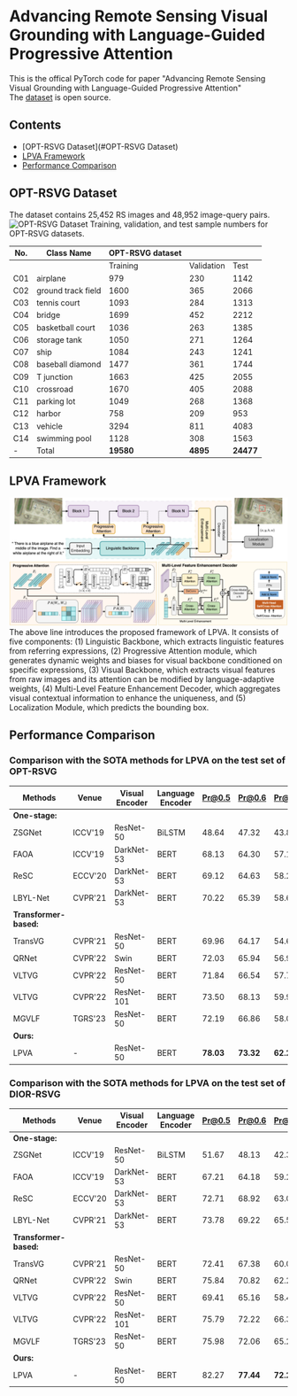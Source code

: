 # Advancing Remote Sensing Visual Grounding with Language-Guided Progressive Attention
This is the offical PyTorch code for paper "Advancing Remote Sensing Visual Grounding with Language-Guided Progressive Attention"  
The [dataset](https://drive.google.com/drive/folders/1e_wOtkruWAB2JXR7aqaMZMrM75IkjqCA?usp=drive_link) is open source.  

## Contents
- [OPT-RSVG Dataset](#OPT-RSVG Dataset)
- [LPVA Framework](#Performance-Comparison)
- [Performance Comparison](#Performance-Comparison)

## OPT-RSVG Dataset
The dataset contains 25,452 RS images and 48,952 image-query pairs.
![OPT-RSVG Dataset](fig/OPT-RSVG.png)
Training, validation, and test sample numbers for OPT-RSVG datasets.

| No. | Class Name         | OPT-RSVG dataset |  |  |
|-----|--------------------|-----------------|----|----|
|     |                    |Training        | Validation | Test |
| C01 | airplane           | 979             | 230        | 1142|
| C02 | ground track field | 1600         | 365        | 2066|
| C03 | tennis court       | 1093             | 284        | 1313|
| C04 | bridge             | 1699             | 452        | 2212|
| C05 | basketball court   | 1036       | 263        | 1385|
| C06 | storage tank       | 1050            | 271        | 1264|
| C07 | ship               | 1084              | 243        | 1241|
| C08 | baseball diamond   | 1477        | 361        | 1744|
| C09 | T junction         | 1663              | 425        | 2055|
| C10 | crossroad          | 1670              | 405        | 2088|
| C11 | parking lot        | 1049             | 268        | 1368|
| C12 | harbor             | 758              | 209        | 953 |
| C13 | vehicle            | 3294             | 811        | 4083|
| C14 | swimming pool      | 1128          | 308        | 1563|
| -   | Total              | **19580**         | **4895**   | **24477**|

## LPVA Framework
![OPT-RSVG Dataset](fig/architecture.png)
The above line introduces the proposed framework of LPVA. It consists of five components: (1) Linguistic Backbone, which extracts linguistic features from referring expressions, (2) Progressive Attention module, which generates dynamic weights and biases for visual backbone conditioned on specific expressions, (3) Visual Backbone, which extracts visual features from raw images and its attention can be modified by language-adaptive weights, (4) Multi-Level Feature Enhancement Decoder, which aggregates visual contextual information to enhance the uniqueness, and (5) Localization Module, which predicts the bounding box.

## Performance Comparison
### Comparison with the SOTA methods for LPVA on the test set of OPT-RSVG

| Methods                | Venue  | Visual Encoder | Language Encoder | Pr@0.5 | Pr@0.6   | Pr@0.7 | Pr@0.8 | Pr@0.9 | meanIoU  | cmuIoU |
|------------------------|--------|----------------|------------------|-------|----------|-------|-------|--------|----------|-------|
| **One-stage:**         |  |  |  |  |          |  |  |  |          |  |
| ZSGNet                 | ICCV'19 | ResNet-50 | BiLSTM | 48.64 | 47.32    | 43.85 | 27.69 |  6.33 | 43.01    | 47.71 |
| FAOA                   | ICCV'19 | DarkNet-53 | BERT | 68.13 | 64.30    | 57.15 | 41.83 | \textcolor{blue}{15.33} | 58.79    | 65.20 |
| ReSC                   | ECCV'20 | DarkNet-53 | BERT | 69.12 | 64.63    | 58.20 | 43.01 | 14.85 | 60.18    | 65.84 |
| LBYL-Net               | CVPR'21 | DarkNet-53 | BERT | 70.22 | 65.39    | 58.65 | 37.54 |  9.46 | 60.57    | 70.28 |
| **Transformer-based:** |  |  |  |  |          |  |  |  |          |  |
| TransVG                | CVPR'21 | ResNet-50 | BERT | 69.96 | 64.17    | 54.68 | 38.01 | 12.75 | 59.80    | 69.31 |
| QRNet                  | CVPR'22 | Swin | BERT | 72.03 | 65.94    | 56.90 | 40.70 | 13.35 | 60.82    | 75.39 |
| VLTVG                  | CVPR'22 | ResNet-50 | BERT | 71.84 | 66.54    | 57.79 | 41.63 | 14.62 | 60.78    | 70.69 |
| VLTVG                  | CVPR'22 | ResNet-101 | BERT | 73.50 | 68.13    | 59.93 | 43.45 | 15.31 | 62.48    | 73.86 |
| MGVLF                  | TGRS'23 | ResNet-50 | BERT | 72.19 | 66.86    | 58.02 | 42.51 | 15.30 | 61.51    | 71.80 |
| **Ours:**              |  |  |  |  |          |  |  |  |          |  |
| LPVA                   | - | ResNet-50 | BERT | **78.03** | **73.32** | **62.22** | **49.60** | **25.61** | **66.20** | **76.30** |

### Comparison with the SOTA methods for LPVA on the test set of DIOR-RSVG

| Methods | Venue  | Visual Encoder | Language Encoder | Pr@0.5                | Pr@0.6 | Pr@0.7 | Pr@0.8 | Pr@0.9 | meanIoU | cmuIoU |
|---------|--------|----------------|------------------|-----------------------|------|-------|-------|-------|--------|-------|
| **One-stage:** |  |  |  |                       |  |  |  |  |  |  |
| ZSGNet | ICCV'19 | ResNet-50 | BiLSTM | 51.67                 | 48.13 | 42.30 | 32.41 | 10.15 | 44.12 | 51.65 |
| FAOA | ICCV'19 | DarkNet-53 | BERT | 67.21                 | 64.18 | 59.23 | 50.87 | 34.44 | 59.76 | 63.14 |
| ReSC | ECCV'20 | DarkNet-53 | BERT | 72.71                 | 68.92 | 63.01 | 53.70 | 33.37 | 64.24 | 68.10 |
| LBYL-Net | CVPR'21 | DarkNet-53 | BERT | 73.78                 | 69.22 | 65.56 | 47.89 | 15.69 | 65.92 | 76.37 |
| **Transformer-based:** |  |  |  |                       |  |  |  |  |  |  |
| TransVG | CVPR'21 | ResNet-50 | BERT | 72.41                 | 67.38 | 60.05 | 49.10 | 27.84 | 63.56 | 76.27 |
| QRNet | CVPR'22 | Swin | BERT | 75.84                 | 70.82 | 62.27 | 49.63 | 25.69 | 66.80 | 83.02 |
| VLTVG | CVPR'22 | ResNet-50 | BERT | 69.41                 | 65.16 | 58.44 | 46.56 | 24.37 | 59.96 | 71.97 |
| VLTVG | CVPR'22 | ResNet-101 | BERT | 75.79                 |72.22 | 66.33 | 55.17 | 33.11 | 66.32 | 77.85 |
| MGVLF | TGRS'23 | ResNet-50 | BERT | 75.98 | 72.06 | 65.23 | 54.89 | 35.65 | 67.48 | 78.63 |
| **Ours:** |  |  |  |                       |  |  |  |  |  |  |
| LPVA | - | ResNet-50 | BERT | 82.27                 | **77.44** | **72.25** | **60.98** | **39.55** | **72.35** | **85.11** |
